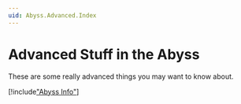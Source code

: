 ```yaml
---
uid: Abyss.Advanced.Index
---
```


# Advanced Stuff in the Abyss

These are some really advanced things you may want to know about. 

[!include["Abyss Info"](~/abyss/_abyss-info.md)]
